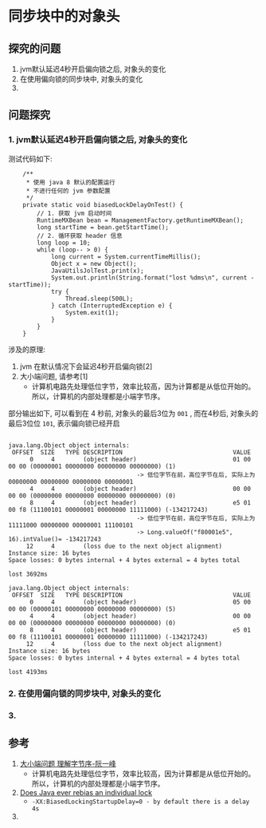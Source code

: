 # 同步块中的对象头

## 探究的问题

1. jvm默认延迟4秒开启偏向锁之后, 对象头的变化
2. 在使用偏向锁的同步块中, 对象头的变化
3. 

## 问题探究

### 1. jvm默认延迟4秒开启偏向锁之后, 对象头的变化

测试代码如下: 

```
    /**
     * 使用 java 8 默认的配置运行
     * 不进行任何的 jvm 参数配置
     */
    private static void biasedLockDelayOnTest() {
        // 1. 获取 jvm 启动时间
        RuntimeMXBean bean = ManagementFactory.getRuntimeMXBean();
        long startTime = bean.getStartTime();
        // 2. 循环获取 header 信息
        long loop = 10;
        while (loop-- > 0) {
            long current = System.currentTimeMillis();
            Object x = new Object();
            JavaUtilsJolTest.print(x);
            System.out.println(String.format("lost %dms\n", current - startTime));
            try {
                Thread.sleep(500L);
            } catch (InterruptedException e) {
                System.exit(1);
            }
        }
    }
```

涉及的原理:
 
1. jvm 在默认情况下会延迟4秒开启偏向锁[2]
2. 大小端问题, 请参考[1]
    - 计算机电路先处理低位字节，效率比较高，因为计算都是从低位开始的。所以，计算机的内部处理都是小端字节序。

部分输出如下, 可以看到在 4 秒前, 对象头的最后3位为 `001` , 而在4秒后, 对象头的最后3位位 `101`, 表示偏向锁已经开启

```

java.lang.Object object internals:
 OFFSET  SIZE   TYPE DESCRIPTION                               VALUE
      0     4        (object header)                           01 00 00 00 (00000001 00000000 00000000 00000000) (1)
                                    -> 低位字节在前，高位字节在后, 实际上为 00000000 00000000 00000000 00000001
      4     4        (object header)                           00 00 00 00 (00000000 00000000 00000000 00000000) (0)
      8     4        (object header)                           e5 01 00 f8 (11100101 00000001 00000000 11111000) (-134217243)
                                    -> 低位字节在前，高位字节在后, 实际上为 11111000 00000000 00000001 11100101
                                    -> Long.valueOf("f80001e5", 16).intValue()= -134217243  
     12     4        (loss due to the next object alignment)
Instance size: 16 bytes
Space losses: 0 bytes internal + 4 bytes external = 4 bytes total

lost 3692ms

java.lang.Object object internals:
 OFFSET  SIZE   TYPE DESCRIPTION                               VALUE
      0     4        (object header)                           05 00 00 00 (00000101 00000000 00000000 00000000) (5)
      4     4        (object header)                           00 00 00 00 (00000000 00000000 00000000 00000000) (0)
      8     4        (object header)                           e5 01 00 f8 (11100101 00000001 00000000 11111000) (-134217243)
     12     4        (loss due to the next object alignment)
Instance size: 16 bytes
Space losses: 0 bytes internal + 4 bytes external = 4 bytes total

lost 4193ms
```

### 2. 在使用偏向锁的同步块中, 对象头的变化




### 3. 


## 参考

1. [大小端问题 理解字节序-阮一峰](https://www.ruanyifeng.com/blog/2016/11/byte-order.html)
    - 计算机电路先处理低位字节，效率比较高，因为计算都是从低位开始的。所以，计算机的内部处理都是小端字节序。
2. [Does Java ever rebias an individual lock](https://stackoverflow.com/questions/46312817/does-java-ever-rebias-an-individual-lock)
    - `-XX:BiasedLockingStartupDelay=0 - by default there is a delay 4s`
3. 

    
